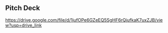 ## Pitch Deck
https://drive.google.com/file/d/1jufOPe6GZeEQ5SgHF6rQjufkaK7uxZJB/view?usp=drive_link

